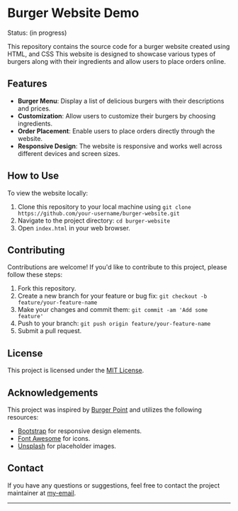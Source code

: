 
# Burger Website Demo
Status:  (in progress)

This repository contains the source code for a burger website created using HTML, and CSS This website is designed to showcase various types of burgers along with their ingredients and allow users to place orders online.

## Features

- **Burger Menu**: Display a list of delicious burgers with their descriptions and prices.
- **Customization**: Allow users to customize their burgers by choosing ingredients.
- **Order Placement**: Enable users to place orders directly through the website.
- **Responsive Design**: The website is responsive and works well across different devices and screen sizes.

## How to Use

To view the website locally:

1. Clone this repository to your local machine using `git clone https://github.com/your-username/burger-website.git`
2. Navigate to the project directory: `cd burger-website`
3. Open `index.html` in your web browser.



## Contributing

Contributions are welcome! If you'd like to contribute to this project, please follow these steps:

1. Fork this repository.
2. Create a new branch for your feature or bug fix: `git checkout -b feature/your-feature-name`
3. Make your changes and commit them: `git commit -am 'Add some feature'`
4. Push to your branch: `git push origin feature/your-feature-name`
5. Submit a pull request.

## License

This project is licensed under the [MIT License](LICENSE).

## Acknowledgements

This project was inspired by [Burger Point](http://burgercorner.com) and utilizes the following resources:

- [Bootstrap](https://getbootstrap.com/) for responsive design elements.
- [Font Awesome](https://fontawesome.com/) for icons.
- [Unsplash](https://unsplash.com/) for placeholder images.

## Contact

If you have any questions or suggestions, feel free to contact the project maintainer at [my-email](mailto:abdulkaleem84214@gmail.com).

---
